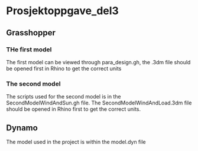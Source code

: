 # Prosjektoppgave_del3
## Grasshopper
### THe first model
The first model can be viewed through para_design.gh, the .3dm file should be opened first in Rhino to get the correct units
### The second model
The scripts used for the second model is in the SecondModelWindAndSun.gh file. The SecondModelWindAndLoad.3dm file should be opened in Rhino first to get the correct units. 
## Dynamo
The model used in the project is within the model.dyn file
